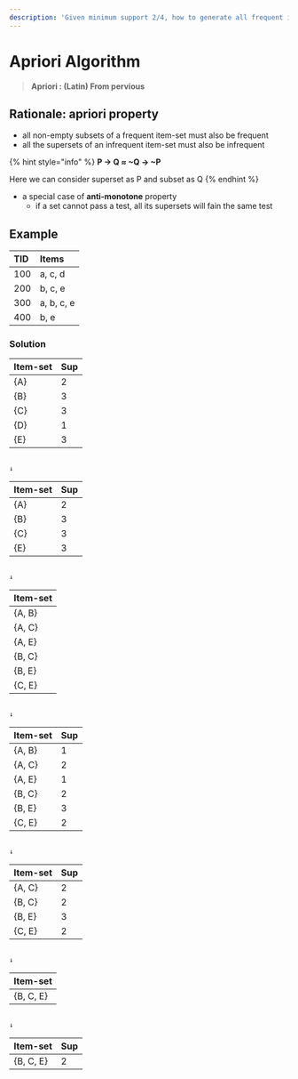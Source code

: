 ```yaml
---
description: 'Given minimum support 2/4, how to generate all frequent item-sets?'
---
```


# Apriori Algorithm

> **Apriori : \(Latin\) From pervious**

## Rationale: apriori property

* all non-empty subsets of a frequent item-set must also be frequent
* all the supersets of an infrequent item-set must also be infrequent

{% hint style="info" %}
**P → Q ≈ ~Q → ~P**  

Here we can consider superset as P and subset as Q
{% endhint %}

* a special case of **anti-monotone** property
  * if a set cannot pass a test, all its supersets will fain the same test

## Example

| TID | Items |
| :--- | :--- |
| 100 | a, c, d |
| 200 | b, c, e |
| 300 | a, b, c, e |
| 400 | b, e |

### Solution

| Item-set | Sup |
| :--- | :--- |
| {A} | 2 |
| {B} | 3 |
| {C} | 3 |
| {D} | 1 |
| {E} | 3 |

                                                                                 ↓

| Item-set | Sup |
| :--- | :--- |
| {A} | 2 |
| {B} | 3 |
| {C} | 3 |
| {E} | 3 |

                                                                                ↓

| Item-set |
| :--- |
| {A, B} |
| {A, C} |
| {A, E} |
| {B, C} |
| {B, E} |
| {C, E} |

                                                                                ↓

| Item-set | Sup |
| :--- | :--- |
| {A, B} | 1 |
| {A, C} | 2 |
| {A, E} | 1 |
| {B, C} | 2 |
| {B, E} | 3 |
| {C, E} | 2 |

                                                                                ↓

| Item-set | Sup |
| :--- | :--- |
| {A, C} | 2 |
| {B, C} | 2 |
| {B, E} | 3 |
| {C, E} | 2 |

                                                                                ↓

| Item-set |
| :--- |
| {B, C, E} |

                                                                                ↓

| Item-set | Sup |
| :--- | :--- |
| {B, C, E} | 2 |

